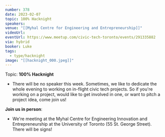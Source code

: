 ```yaml
---
number: 378
date: 2023-02-07
topic: 100% Hacknight
speakers: 
venue: "[[Myhal Centre for Engineering and Entrepreneurship]]"
videoUrl: 
eventUrl: https://www.meetup.com/civic-tech-toronto/events/291335882
via: hybrid
booker: Luke
tags:
  - type/hacknight
image: "[[hacknight_000.jpeg]]"
---
```

Topic: **100% Hacknight**

* There will be no speaker this week. Sometimes, we like to dedicate the whole evening to working on in-flight civic tech projects. So if you're working on a project, would like to get involved in one, or want to pitch a project idea, come join us!

**Join us in person**:

* We're meeting at the Myhal Centre for Engineering Innovation and Entrepreneurship at the University of Toronto (55 St. George Street). There will be signs!

